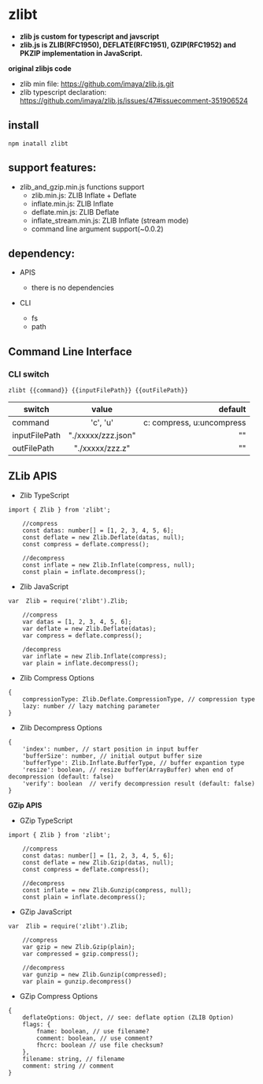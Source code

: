 # zlibt
* **zlib js custom for typescript and javscript**
* **zlib.js is ZLIB(RFC1950), DEFLATE(RFC1951), GZIP(RFC1952) and PKZIP implementation in JavaScript.**

**original zlibjs code**
* zlib min file: https://github.com/imaya/zlib.js.git
* zlib typescript declaration: https://github.com/imaya/zlib.js/issues/47#issuecomment-351906524

**install**
-
```
npm inatall zlibt
```

**support features:**
-
* zlib_and_gzip.min.js functions support
    * zlib.min.js: ZLIB Inflate + Deflate
    * inflate.min.js: ZLIB Inflate
    * deflate.min.js: ZLIB Deflate
    * inflate_stream.min.js: ZLIB Inflate (stream mode)
    * command line argument support(~0.0.2)

**dependency:**
-
* APIS
    * there is no dependencies

* CLI
    * fs
    * path

**Command Line Interface**
-

### CLI switch

```
zlibt {{command}} {{inputFilePath}} {{outFilePath}} 
```

| switch   |      value      |  default |
|----------|:-------------:  |------:   |
| command  |  'c', 'u'          | c: compress, u:uncompress|
| inputFilePath  |  "./xxxxx/zzz.json"           |   "" |
| outFilePath | "./xxxxx/zzz.z" |""|


**ZLib APIS**
-
* Zlib TypeScript

```
import { Zlib } from 'zlibt';

    //compress
    const datas: number[] = [1, 2, 3, 4, 5, 6];
    const deflate = new Zlib.Deflate(datas, null);
    const compress = deflate.compress();

    //decompress
    const inflate = new Zlib.Inflate(compress, null);
    const plain = inflate.decompress();
```
* Zlib JavaScript

```
var  Zlib = require('zlibt').Zlib;

    //compress
    var datas = [1, 2, 3, 4, 5, 6];
    var deflate = new Zlib.Deflate(datas);
    var compress = deflate.compress();

    /decompress
    var inflate = new Zlib.Inflate(compress);
    var plain = inflate.decompress();
```

* Zlib Compress Options

```
{
    compressionType: Zlib.Deflate.CompressionType, // compression type
    lazy: number // lazy matching parameter
}
```

* Zlib Decompress Options

```
{
    'index': number, // start position in input buffer 
    'bufferSize': number, // initial output buffer size
    'bufferType': Zlib.Inflate.BufferType, // buffer expantion type
    'resize': boolean, // resize buffer(ArrayBuffer) when end of decompression (default: false)
    'verify': boolean  // verify decompression result (default: false)
}
```
**GZip APIS**
* GZip TypeScript
```
import { Zlib } from 'zlibt';

    //compress
    const datas: number[] = [1, 2, 3, 4, 5, 6];
    const deflate = new Zlib.Gzip(datas, null);
    const compress = deflate.compress();

    //decompress
    const inflate = new Zlib.Gunzip(compress, null);
    const plain = inflate.decompress();
```

* GZip JavaScript
```
var  Zlib = require('zlibt').Zlib;

    //compress
    var gzip = new Zlib.Gzip(plain);
    var compressed = gzip.compress();

    //decompress
    var gunzip = new Zlib.Gunzip(compressed);
    var plain = gunzip.decompress()
```


* GZip Compress Options

```
{
    deflateOptions: Object, // see: deflate option (ZLIB Option)
    flags: {
        fname: boolean, // use filename?
        comment: boolean, // use comment?
        fhcrc: boolean // use file checksum?
    },
    filename: string, // filename
    comment: string // comment
}
```
